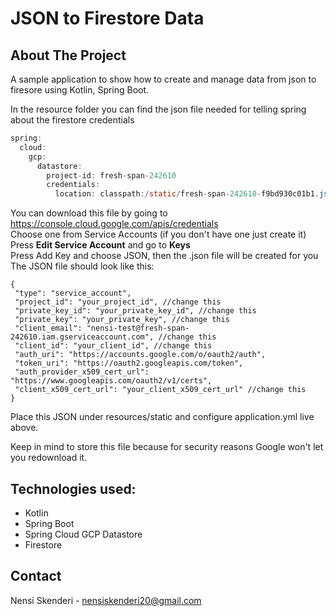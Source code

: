 # JSON to Firestore Data

## About The Project

A sample application to show how to create and manage data from json to firesore using Kotlin, Spring Boot.

In the resource folder you can find the json file needed for telling spring about the firestore credentials

```java
spring:
  cloud:
    gcp:
      datastore:
        project-id: fresh-span-242610
        credentials:
          location: classpath:/static/fresh-span-242610-f9bd930c01b1.json
 ```
 
 You can download this file by going to https://console.cloud.google.com/apis/credentials <br/>
 Choose one from Service Accounts (if you don't have one just create it) <br/>
 Press **Edit Service Account** and go to **Keys** <br/>
 Press Add Key and choose JSON, then the .json file will be created for you <br/>
 The JSON file should look like this:
 
 ```
 {
  "type": "service_account",
  "project_id": "your_project_id", //change this
  "private_key_id": "your_private_key_id", //change this
  "private_key": "your_private_key", //change this
  "client_email": "nensi-test@fresh-span-242610.iam.gserviceaccount.com", //change this
  "client_id": "your_client_id", //change this
  "auth_uri": "https://accounts.google.com/o/oauth2/auth",
  "token_uri": "https://oauth2.googleapis.com/token",
  "auth_provider_x509_cert_url": "https://www.googleapis.com/oauth2/v1/certs",
  "client_x509_cert_url": "your_client_x509_cert_url" //change this
}
```
Place this JSON under resources/static and configure application.yml live above.
 
Keep in mind to store this file because for security reasons Google won't let you redownload it.

## Technologies used: 

  * Kotlin
  * Spring Boot
  * Spring Cloud GCP Datastore
  * Firestore

## Contact 
Nensi Skenderi - nensiskenderi20@gmail.com

  
